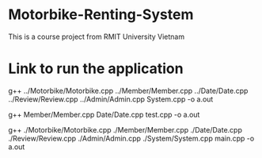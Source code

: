 # Motorbike-Renting-System
 This is a course project from RMIT University Vietnam

# Link to run the application
g++ ../Motorbike/Motorbike.cpp ../Member/Member.cpp ../Date/Date.cpp ../Review/Review.cpp ../Admin/Admin.cpp System.cpp -o a.out

g++ Member/Member.cpp Date/Date.cpp test.cpp -o a.out

g++ ./Motorbike/Motorbike.cpp ./Member/Member.cpp ./Date/Date.cpp ./Review/Review.cpp ./Admin/Admin.cpp ./System/System.cpp main.cpp -o a.out